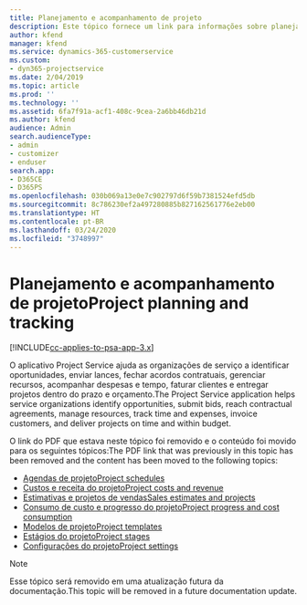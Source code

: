 ```yaml
---
title: Planejamento e acompanhamento de projeto
description: Este tópico fornece um link para informações sobre planejamento e acompanhamento no Project Service Automation.
author: kfend
manager: kfend
ms.service: dynamics-365-customerservice
ms.custom:
- dyn365-projectservice
ms.date: 2/04/2019
ms.topic: article
ms.prod: ''
ms.technology: ''
ms.assetid: 6fa7f91a-acf1-408c-9cea-2a6bb46db21d
ms.author: kfend
audience: Admin
search.audienceType:
- admin
- customizer
- enduser
search.app:
- D365CE
- D365PS
ms.openlocfilehash: 030b069a13e0e7c902797d6f59b7381524efd5db
ms.sourcegitcommit: 8c786230ef2a497280885b827162561776e2eb00
ms.translationtype: HT
ms.contentlocale: pt-BR
ms.lasthandoff: 03/24/2020
ms.locfileid: "3748997"
---
```

# <a name="project-planning-and-tracking"></a><span data-ttu-id="9635e-103">Planejamento e acompanhamento de projeto</span><span class="sxs-lookup"><span data-stu-id="9635e-103">Project planning and tracking</span></span>

[!INCLUDE[cc-applies-to-psa-app-3.x](../../includes/cc-applies-to-psa-app-3x.md)]

<span data-ttu-id="9635e-104">O aplicativo Project Service ajuda as organizações de serviço a identificar oportunidades, enviar lances, fechar acordos contratuais, gerenciar recursos, acompanhar despesas e tempo, faturar clientes e entregar projetos dentro do prazo e orçamento.</span><span class="sxs-lookup"><span data-stu-id="9635e-104">The Project Service application helps service organizations identify opportunities, submit bids, reach contractual agreements, manage resources, track time and expenses, invoice customers, and deliver projects on time and within budget.</span></span> 

<span data-ttu-id="9635e-105">O link do PDF que estava neste tópico foi removido e o conteúdo foi movido para os seguintes tópicos:</span><span class="sxs-lookup"><span data-stu-id="9635e-105">The PDF link that was previously in this topic has been removed and the content has been moved to the following topics:</span></span>

- [<span data-ttu-id="9635e-106">Agendas de projeto</span><span class="sxs-lookup"><span data-stu-id="9635e-106">Project schedules</span></span>](../project-creating.md)
- [<span data-ttu-id="9635e-107">Custos e receita do projeto</span><span class="sxs-lookup"><span data-stu-id="9635e-107">Project costs and revenue</span></span>](../project-estimating.md)
- [<span data-ttu-id="9635e-108">Estimativas e projetos de vendas</span><span class="sxs-lookup"><span data-stu-id="9635e-108">Sales estimates and projects</span></span>](../project-leveraging.md)
- [<span data-ttu-id="9635e-109">Consumo de custo e progresso do projeto</span><span class="sxs-lookup"><span data-stu-id="9635e-109">Project progress and cost consumption</span></span>](../project-tracking.md)
- [<span data-ttu-id="9635e-110">Modelos de projeto</span><span class="sxs-lookup"><span data-stu-id="9635e-110">Project templates</span></span>](../project-templates.md)
- [<span data-ttu-id="9635e-111">Estágios do projeto</span><span class="sxs-lookup"><span data-stu-id="9635e-111">Project stages</span></span>](../project-stages.md)
- [<span data-ttu-id="9635e-112">Configurações do projeto</span><span class="sxs-lookup"><span data-stu-id="9635e-112">Project settings</span></span>](../project-settings.md)

> [!NOTE]
> <span data-ttu-id="9635e-113">Esse tópico será removido em uma atualização futura da documentação.</span><span class="sxs-lookup"><span data-stu-id="9635e-113">This topic will be removed in a future documentation update.</span></span> 
